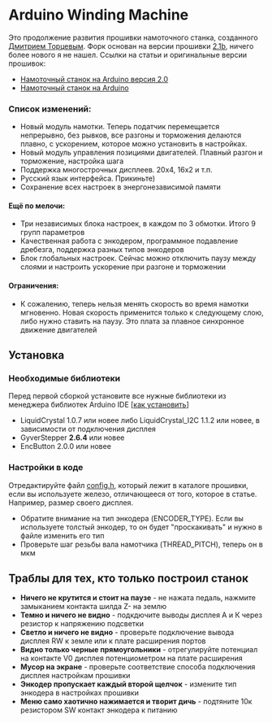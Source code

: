 # Arduino Winding Machine

Это продолжение развития прошивки намоточного станка, созданного [Дмитрием Торцевым](https://vk.com/club192215032). Форк основан на версии прошивки [2.1b](https://github.com/apaex/ArduinoWindingMachine/tree/v2.1b), ничего более нового я не нашел. Ссылки на статьи и оригинальные версии прошивок:

* [Намоточный станок на Arduino версия 2.0](https://cxem.net/arduino/arduino245.php)
* [Намоточный станок на Arduino](https://cxem.net/arduino/arduino235.php)

### Список изменений:

* Новый модуль намотки. Теперь податчик перемещается непрерывно, без рывков, все разгоны и торможения делаются плавно, с ускорением, которое можно установить в настройках.
* Новый модуль управления позициями двигателей. Плавный разгон и торможение, настройка шага
* Поддержка многострочных дисплеев. 20х4, 16х2 и т.п.
* Русский язык интерфейса. Прикиньте)
* Сохранение всех настроек в энергонезависимой памяти

#### Eщё по мелочи:

* Три независимых блока настроек, в каждом по 3 обмотки. Итого 9 групп параметров
* Качественная работа с энкодером, программное подавление дребезга, поддержка разных типов энкодеров
* Блок глобальных настроек. Сейчас можно отключить паузу между слоями и настроить ускорение при разгоне и торможении

#### Ограничения:

* К сожалению, теперь нельзя менять скорость во время намотки мгновенно. Новая скорость применится только к следующему слою, либо нужно ставить на паузу. Это плата за плавное синхронное движение двигателей

## Установка
### Необходимые библиотеки

Перед первой сборкой установите все нужные библиотеки из менеджера библиотек Arduino IDE [[как установить](https://alexgyver.ru/lessons/library-using/)]

* LiquidCrystal 1.0.7 или новее либо LiquidCrystal_I2C 1.1.2 или новее, в зависимости от подключения дисплея
* GyverStepper **2.6.4** или новее
* EnсButton 2.0.0 или новее

### Настройки в коде

Отредактируйте файл [config.h](https://github.com/apaex/ArduinoWindingMachine/blob/main/Arduino_winding_machine/config.h), который лежит в каталоге прошивки, если вы используете железо, отличающееся от того, которое в статье. Например, размер своего дисплея.

* Обратите внимание на тип энкодера (ENCODER_TYPE). Если вы используете толстый энкодер, то он будет "проскакивать" и нужно в файле изменить его тип 
* Проверьте шаг резьбы вала намотчика (THREAD_PITCH), теперь он в мкм

## Траблы для тех, кто только построил станок

* **Ничего не крутится и стоит на паузе** - не нажата педаль, нажмите замыканием контакта шилда Z- на землю
* **Темно и ничего не видно** - подкдючите выводы дисплея А и К через резистор к напряжению подсветки
* **Светло и ничего не видно** - проверьте подключение вывода дисплея RW к земле или к плате расширения портов
* **Видно только черные прямоугольники** - отрегулируйте потенциал на контакте V0 дисплея потенциометром на плате расширения
* **Мусор на экране** - проверьте соответствие способа подключения дисплея настройкам прошивки
* **Энкодер пропускает каждый второй щелчок** - измените тип энкодера в настройках прошивки
* **Меню само хаотично нажимается и творит дичь** - подтяните 10к резистором SW контакт энкодера к питанию
